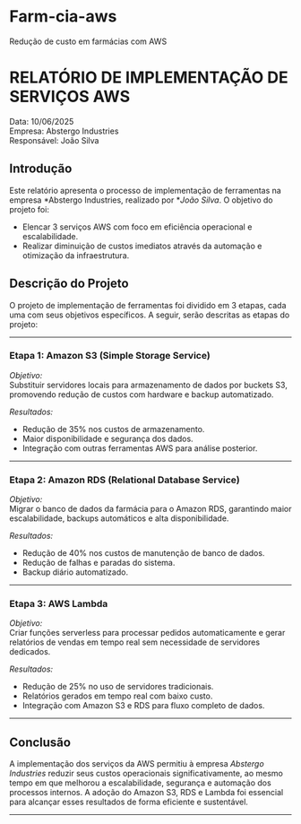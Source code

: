 # Farm-cia-aws
Redução de custo em farmácias com AWS 
# RELATÓRIO DE IMPLEMENTAÇÃO DE SERVIÇOS AWS

Data: 10/06/2025  
Empresa: Abstergo Industries  
Responsável: João Silva  

## Introdução

Este relatório apresenta o processo de implementação de ferramentas na empresa *Abstergo Industries, realizado por **João Silva*. O objetivo do projeto foi:

- Elencar 3 serviços AWS com foco em eficiência operacional e escalabilidade.
- Realizar diminuição de custos imediatos através da automação e otimização da infraestrutura.

## Descrição do Projeto

O projeto de implementação de ferramentas foi dividido em 3 etapas, cada uma com seus objetivos específicos. A seguir, serão descritas as etapas do projeto:

---

### Etapa 1: Amazon S3 (Simple Storage Service)

*Objetivo:*  
Substituir servidores locais para armazenamento de dados por buckets S3, promovendo redução de custos com hardware e backup automatizado.

*Resultados:*  
- Redução de 35% nos custos de armazenamento.
- Maior disponibilidade e segurança dos dados.
- Integração com outras ferramentas AWS para análise posterior.

---

### Etapa 2: Amazon RDS (Relational Database Service)

*Objetivo:*  
Migrar o banco de dados da farmácia para o Amazon RDS, garantindo maior escalabilidade, backups automáticos e alta disponibilidade.

*Resultados:*  
- Redução de 40% nos custos de manutenção de banco de dados.
- Redução de falhas e paradas do sistema.
- Backup diário automatizado.

---

### Etapa 3: AWS Lambda

*Objetivo:*  
Criar funções serverless para processar pedidos automaticamente e gerar relatórios de vendas em tempo real sem necessidade de servidores dedicados.

*Resultados:*  
- Redução de 25% no uso de servidores tradicionais.
- Relatórios gerados em tempo real com baixo custo.
- Integração com Amazon S3 e RDS para fluxo completo de dados.

---

## Conclusão

A implementação dos serviços da AWS permitiu à empresa *Abstergo Industries* reduzir seus custos operacionais significativamente, ao mesmo tempo em que melhorou a escalabilidade, segurança e automação dos processos internos. A adoção do Amazon S3, RDS e Lambda foi essencial para alcançar esses resultados de forma eficiente e sustentável.

---
